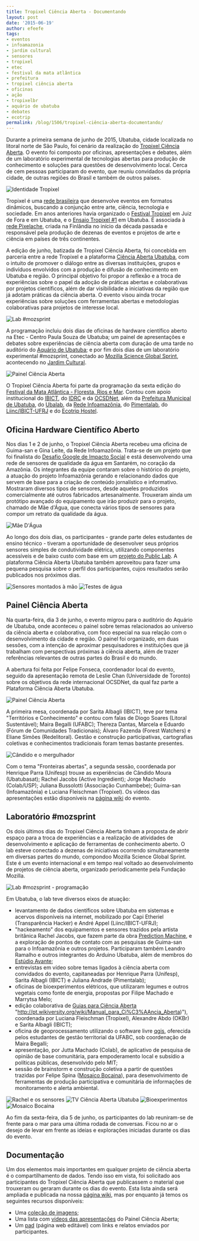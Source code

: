 ```yaml
---
title: Tropixel Ciência Aberta - Documentando
layout: post
date: '2015-06-19'
author: efeefe
tags:
- eventos
- infoamazonia
- jardim cultural
- sensores
- tropixel
- etec
- festival da mata atlântica
- prefeitura
- tropixel ciência aberta
- oficinas
- ação
- tropixelbr
- aquário de ubatuba
- debates
- ecotrip
permalink: /blog/1506/tropixel-ciência-aberta-documentando/
---
```


Durante a primeira semana de junho de 2015, Ubatuba, cidade localizada no litoral norte de São Paulo, foi cenário da realização do [Tropixel Ciência Aberta](http://tropixel.ubalab.org/pt-br/15-ciencia-aberta "http://tropixel.ubalab.org/pt-br/15-ciencia-aberta"). O evento foi composto por oficinas, apresentações e debates, além de um laboratório experimental de tecnologias abertas para produção de conhecimento e soluções para questões de desenvolvimento local. Cerca de cem pessoas participaram do evento, que reuniu convidados da própria cidade, de outras regiões do Brasil e também de outros países.

![Identidade Tropixel](https://farm1.staticflickr.com/529/18296979234_704c998bac_z_d.jpg)

Tropixel é uma [rede brasileira](http://tropixel.ubalab.org/pt-br/quem "http://tropixel.ubalab.org/pt-br/quem") que desenvolve eventos em formatos dinâmicos, buscando a conjunção entre arte, ciência, tecnologia e sociedade. Em anos anteriores havia organizado o [Festival Tropixel](http://tropixel.ubalab.org/pt-br/o-festival "http://tropixel.ubalab.org/pt-br/o-festival") em Juiz de Fora e em Ubatuba, e o [Ensaio Tropixel #1](http://tropixel.ubalab.org/pt-br/ensaio/abril14 "http://tropixel.ubalab.org/pt-br/ensaio/abril14") em Ubatuba. É associada à [rede Pixelache](http://network.pixelache.ac "http://network.pixelache.ac"), criada na Finlândia no início da década passada e responsável pela produção de dezenas de eventos e projetos de arte e ciência em países de três continentes.

A edição de junho, batizada de Tropixel Ciência Aberta, foi concebida em parceria entre a rede Tropixel e a plataforma [Ciência Aberta Ubatuba](../../index.html "../../index.html"), com o intuito de promover o diálogo entre as diversas instituições, grupos e indivíduos envolvidos com a produção e difusão de conhecimento em Ubatuba e região. O principal objetivo foi propor a reflexão e a troca de experiências sobre o papel da adoção de práticas abertas e colaborativas por projetos científicos, além de dar visibilidade a iniciativas da região que já adotam práticas da ciência aberta. O evento visou ainda trocar experiências sobre soluções com ferramentas abertas e metodologias colaborativas para projetos de interesse local.

![Lab #mozsprint](https://farm1.staticflickr.com/399/18302301803_ce62d645cc_z_d.jpg)

A programação incluiu dois dias de oficinas de hardware científico aberto na Etec - Centro Paula Souza de Ubatuba; um painel de apresentações e debates sobre experiências de ciência aberta com duração de uma tarde no auditório do [Aquário de Ubatuba](http://aquariodeubatuba.com.br/ "http://aquariodeubatuba.com.br/"); e por fim dois dias de um laboratório experimental #mozsprint, conectado ao [Mozilla Science Global Sprint](http://www.mozillascience.org/global-sprint-2015 "http://www.mozillascience.org/global-sprint-2015"), acontecendo no [Jardim Cultural](https://www.facebook.com/ojardimculturaluba "https://www.facebook.com/ojardimculturaluba").

![Painel Ciência Aberta](https://farm4.staticflickr.com/3857/18893252396_14321b09c7_z_d.jpg)

O Tropixel Ciência Aberta foi parte da programação da sexta edição do [Festival da Mata Atlântica - Floresta, Rios e Mar](http://www.vivaubatuba.com.br/programacao-vi-fema-2015/ "http://www.vivaubatuba.com.br/programacao-vi-fema-2015/"). Contou com apoio institucional do [IBICT](http://www.ibict.br "http://www.ibict.br"), do [IDRC](http://idrc.ca/ "http://idrc.ca/") e da [OCSDNet](http://ocsdnet.org/ "http://ocsdnet.org/"), além da [Prefeitura Municipal de Ubatuba](http://ubatuba.sp.gov.br/ "http://ubatuba.sp.gov.br/"), do [Ubalab](http://ubalab.org "http://ubalab.org"), da [Rede Infoamazônia](http://infoamazonia.org/ "http://infoamazonia.org/"), do [Pimentalab](https://pimentalab.milharal.org/ "https://pimentalab.milharal.org/"), do [Liinc/IBICT-UFRJ](http://revista.ibict.br/liinc/index.php/liinc "http://revista.ibict.br/liinc/index.php/liinc") e do [Ecotrip Hostel](http://ecotriphostel.com.br/ "http://ecotriphostel.com.br/").

## Oficina Hardware Científico Aberto

Nos dias 1 e 2 de junho, o Tropixel Ciência Aberta recebeu uma oficina de Guima-san e Gina Leite, da Rede Infoamazônia. Trata-se de um projeto que foi finalista do [Desafio Google de Impacto Social](https://desafiosocial.withgoogle.com/brazil2014 "https://desafiosocial.withgoogle.com/brazil2014") e está desenvolvendo uma rede de sensores de qualidade da água em Santarém, no coração da Amazônia. Os integrantes da equipe contaram sobre o histórico do projeto, a atuação do projeto Infoamazônia gerando e relacionando dados que servem de base para a criação de conteúdo jornalístico e informativo. Mostraram diversos tipos de sensores, desde aqueles produzidos comercialmente até outros fabricados artesanalmente. Trouxeram ainda um protótipo avançado do equipamento que irão produzir para o projeto, chamado de Mãe d'Água, que conecta vários tipos de sensores para compor um retrato da qualidade da água.

![Mãe D'Água](https://farm6.staticflickr.com/5485/18912723521_6243ba13b4_z_d.jpg)

Ao longo dos dois dias, os participantes - grande parte deles estudantes de ensino técnico - tiveram a oportunidade de desenvolver seus próprios sensores simples de condutividade elétrica, utilizando componentes acessíveis e de baixo custo com base em um [projeto do Public Lab](http://publiclab.org/wiki/555-conductivity-meter "http://publiclab.org/wiki/555-conductivity-meter"). A plataforma Ciência Aberta Ubatuba também aproveitou para fazer uma pequena pesquisa sobre o perfil dos participantes, cujos resultados serão publicados nos próximos dias.

![Sensores montados à mão](https://farm1.staticflickr.com/455/18903694762_4568c9da07_z_d.jpg) ![Testes de água](https://farm4.staticflickr.com/3915/18909997235_1ce5e1fe64_z_d.jpg)

## Painel Ciência Aberta

Na quarta-feira, dia 3 de junho, o evento migrou para o auditório do Aquário de Ubatuba, onde aconteceu o painel sobre temas relacionados ao universo da ciência aberta e colaborativa, com foco especial na sua relação com o desenvolvimento da cidade e região. O painel foi organizado, em duas sessões, com a intenção de aproximar pesquisadores e instituições que já trabalham com perspectivas próximas à ciência aberta, além de trazer referências relevantes de outras partes do Brasil e do mundo.

A abertura foi feita por Felipe Fonseca, coordenador local do evento, seguido da apresentação remota de Leslie Chan (Universidade de Toronto) sobre os objetivos da rede internacional OCSDNet, da qual faz parte a Plataforma Ciência Aberta Ubatuba.

![Painel Ciência Aberta](https://farm4.staticflickr.com/3786/18731868768_ba2bb54b32_z_d.jpg)

A primeira mesa, coordenada por Sarita Albagli (IBICT), teve por tema "Territórios e Conhecimento" e contou com falas de Diogo Soares (Litoral Sustentável); Maira Begalli (UFABC); Thereza Dantas, Marcela e Eduardo (Fórum de Comunidades Tradicionais); Álvaro Fazenda (Forest Watchers) e Eliane Simões (Redelitoral). Gestão e construção participativas, cartografias coletivas e conhecimentos tradicionais foram temas bastante presentes.

![Cândido e o mergulhador](https://farm1.staticflickr.com/449/18731802390_e1a9483f47_z_d.jpg)

Com o tema "Fronteiras abertas", a segunda sessão, coordenada por Henrique Parra (Unifesp) trouxe as experiências de Cândido Moura (Ubatubasat); Rachel Jacobs (Active Ingredient); Jorge Machado (Colab/USP); Juliana Bussolotti (Associação Cunhambebe); Guima-san (Infoamazônia) e Luciana Fleischman (Tropixel). Os vídeos das apresentações estão disponíveis na [página wiki](https://pt.wikiversity.org/wiki/Pesquisa:Ci%C3%AAncia_Aberta_Ubatuba/Tropixel_Ci%C3%AAncia_Aberta "https://pt.wikiversity.org/wiki/Pesquisa:Ci%C3%AAncia_Aberta_Ubatuba/Tropixel_Ci%C3%AAncia_Aberta") do evento.

## Laboratório #mozsprint

Os dois últimos dias do Tropixel Ciência Aberta tinham a proposta de abrir espaço para a troca de experiências e a realização de atividades de desenvolvimento e aplicação de ferramentas de conhecimento aberto. O lab esteve conectado a dezenas de iniciativas ocorrendo simultaneamente em diversas partes do mundo, compondoo Mozilla Science Global Sprint. Este é um evento internacional e em tempo real voltado ao desenvolvimento de projetos de ciência aberta, organizado periodicamente pela Fundação Mozilla.

![Lab #mozsprint - programação](https://farm4.staticflickr.com/3680/18917753622_8edc8cc513_z_d.jpg)

Em Ubatuba, o lab teve diversos eixos de atuação:

* levantamento de dados científicos sobre Ubatuba em sistemas e acervos disponíveis na internet, mobilizado por Capi Etheriel (Transparência Hacker) e André Appel (Liinc/IBICT-UFRJ);
* "hackeamento" dos equipamentos e sensores trazidos pela artista britânica Rachel Jacobs, que fazem parte da obra [Prediction Machine](http://cienciaaberta.ubatuba.cc/blog/1506/www.thepredictionmachine.org/ "http://cienciaaberta.ubatuba.cc/blog/1506/www.thepredictionmachine.org/"), e a exploração de pontos de contato com as pesquisas de Guima-san para o Infoamazônia e outros projetos. Participaram também Leandro Ramalho e outros integrantes do Arduino Ubatuba, além de membros do [Estúdio Avante](https://github.com/avanteweb/ "https://github.com/avanteweb/");
* entrevistas em vídeo sobre temas ligados à ciência aberta com convidados do evento, capitaneadas por Henrique Parra (Unifesp), Sarita Albagli (IBICT) e Juliana Andrade (Pimentalab);
* oficinas de bioexperimentos elétricos, que utilizaram legumes e outros vegetais como fonte de energia, propostas por Filipe Machado e Marrytsa Melo;
* edição colaborativa de [Guias para Ciência Aberta](http://pt.wikiversity.org/wiki/Manual_para_Ci%C3%AAncia_Aberta) "http://pt.wikiversity.org/wiki/Manual_para_Ci%C3%AAncia_Aberta)"), coordenada por Luciana Fleischman (Tropixel), Alexandre Abdo (OKBr) e Sarita Albagli (IBICT);
* oficina de geoprocessamento utilizando o software livre [qgis](http://qgis.org/ "http://qgis.org/"), oferecida pelos estudantes de gestão territorial da UFABC, sob coordenação de Maira Begalli;
* apresentação, por Jutta Machado (Colab), de aplicativo de pesquisa de opinião de base comunitária, para empoderamento local e subsídio a políticas públicas, desenvolvido pelo MIT;
* sessão de brainstorm e construção coletiva a partir de questões trazidas por Felipe Spina ([Mosaico Bocaina](http://www.mosaicobocaina.org.br/ "http://www.mosaicobocaina.org.br/")), para desenvolvimento de ferramentas de produção participativa e comunitária de informações de monitoramento e alerta ambiental.

![Rachel e os sensores](https://farm1.staticflickr.com/439/18735131108_3b05b217c9_z_d.jpg) ![TV Ciência Aberta Ubatuba](https://farm1.staticflickr.com/324/18735060260_83eb1ae10e_z_d.jpg) ![Bioexperimentos](https://farm1.staticflickr.com/277/18735324248_effe89d669_z_d.jpg) ![Mosaico Bocaina](https://farm1.staticflickr.com/532/18925623751_702168d5c9_z_d.jpg)

Ao fim da sexta-feira, dia 5 de junho, os participantes do lab reuniram-se de frente para o mar para uma última rodada de conversas. Ficou no ar o desejo de levar em frente as ideias e explorações iniciadas durante os dias do evento.

## Documentação

Um dos elementos mais importantes em qualquer projeto de ciência aberta é o compartilhamento de dados. Tendo isso em vista, foi solicitado aos participantes do Tropixel Ciência Aberta que publicassem o material que trouxeram ou geraram durante os dias do evento. Esta lista ainda será ampliada e publicada na nossa [página wiki](https://pt.wikiversity.org/wiki/Pesquisa:Ci%C3%AAncia_Aberta_Ubatuba/Tropixel_Ci%C3%AAncia_Aberta "https://pt.wikiversity.org/wiki/Pesquisa:Ci%C3%AAncia_Aberta_Ubatuba/Tropixel_Ci%C3%AAncia_Aberta"), mas por enquanto já temos os seguintes recursos disponíveis:

* Uma [coleção de imagens](https://www.flickr.com/photos/felipefonseca/albums/72157654730781695/ "https://www.flickr.com/photos/felipefonseca/albums/72157654730781695/");
* Uma lista com [vídeos das apresentações](https://www.youtube.com/playlist?list=PL4qxxbzI7iyRr_wvo1GK-AgEpCSz8JsdE "https://www.youtube.com/playlist?list=PL4qxxbzI7iyRr_wvo1GK-AgEpCSz8JsdE") do Painel Ciência Aberta;
* Um [pad](https://etherpad.mozilla.org/tro-ca "https://etherpad.mozilla.org/tro-ca") (página web editável) com links e relatos enviados por participantes.